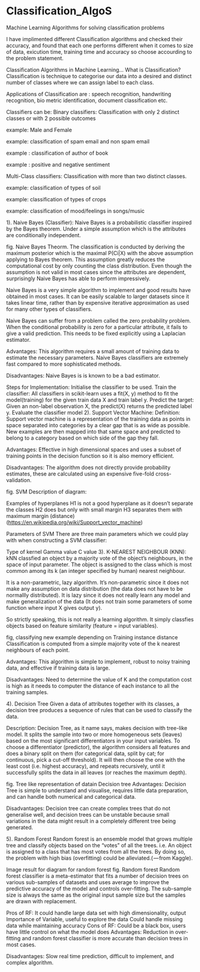 # Classification_AlgoS
Machine Learning Algorithms for solving classification problems

I have implimented different Classification algorithms and checked their accuracy, and found that each one performs different when it comes to size of data, exicution time, training time and accuracy so choose accourding to the problem statement.


Classification Algorithms in Machine Learning…
What is Classification?
Classification is technique to categorise our data into a desired and distinct number of classes where we can assign label to each class.

Applications of Classification are : speech recognition, handwriting recognition, bio metric identification, document classification etc.

Classifiers can be:
Binary classifiers: Classification with only 2 distinct classes or with 2 possible outcomes

example: Male and Female

example: classification of spam email and non spam email

example : classification of author of book

example : positive and negative sentiment

Multi-Class classifiers: Classification with more than two distinct classes.

example: classification of types of soil

example: classification of types of crops

example: classification of mood/feelings in songs/music

1). Naive Bayes (Classifier):
Naive Bayes is a probabilistic classifier inspired by the Bayes theorem. Under a simple assumption which is the attributes are conditionally independent.


fig. Naive Bayes Theorm.
The classification is conducted by deriving the maximum posterior which is the maximal P(Ci|X) with the above assumption applying to Bayes theorem. This assumption greatly reduces the computational cost by only counting the class distribution. Even though the assumption is not valid in most cases since the attributes are dependent, surprisingly Naive Bayes has able to perform impressively.

Naive Bayes is a very simple algorithm to implement and good results have obtained in most cases. It can be easily scalable to larger datasets since it takes linear time, rather than by expensive iterative approximation as used for many other types of classifiers.

Naive Bayes can suffer from a problem called the zero probability problem. When the conditional probability is zero for a particular attribute, it fails to give a valid prediction. This needs to be fixed explicitly using a Laplacian estimator.

Advantages: This algorithm requires a small amount of training data to estimate the necessary parameters. Naive Bayes classifiers are extremely fast compared to more sophisticated methods.

Disadvantages: Naive Bayes is is known to be a bad estimator.

Steps for Implementation:
Initialise the classifier to be used.
Train the classifier: All classifiers in scikit-learn uses a fit(X, y) method to fit the model(training) for the given train data X and train label y.
Predict the target: Given an non-label observation X, the predict(X) returns the predicted label y.
Evaluate the classifier model
2). Support Vector Machine:
Definition: Support vector machine is a representation of the training data as points in space separated into categories by a clear gap that is as wide as possible. New examples are then mapped into that same space and predicted to belong to a category based on which side of the gap they fall.

Advantages: Effective in high dimensional spaces and uses a subset of training points in the decision function so it is also memory efficient.

Disadvantages: The algorithm does not directly provide probability estimates, these are calculated using an expensive five-fold cross-validation.


fig. SVM
Description of diagram:

Examples of hyperplanes
H1 is not a good hyperplane as it doesn’t separate the classes
H2 does but only with small margin
H3 separates them with maximum margin (distance)
(https://en.wikipedia.org/wiki/Support_vector_machine)

Parameters of SVM
There are three main parameters which we could play with when constructing a SVM classifier:

Type of kernel
Gamma value
C value
3). K-NEAREST NEIGHBOUR (KNN):
kNN classfied an object by a majority vote of the object’s neighbours, in the space of input parameter. The object is assigned to the class which is most common among its k (an integer specified by human) nearest neighbour.

It is a non-parametric, lazy algorithm. It’s non-parametric since it does not make any assumption on data distribution (the data does not have to be normallly distributed). It is lazy since it does not really learn any model and make generalization of the data (It does not train some parameters of some function where input X gives output y).

So strictly speaking, this is not really a learning algorithm. It simply classfies objects based on feature similarity (feature = input variables).


fig, classifying new example depending on Training instance distance
Classification is computed from a simple majority vote of the k nearest neighbours of each point.

Advantages: This algorithm is simple to implement, robust to noisy training data, and effective if training data is large.

Disadvantages: Need to determine the value of K and the computation cost is high as it needs to computer the distance of each instance to all the training samples.

4). Decision Tree
Given a data of attributes together with its classes, a decision tree produces a sequence of rules that can be used to classify the data.

Description: Decision Tree, as it name says, makes decision with tree-like model. It splits the sample into two or more homogeneous sets (leaves) based on the most significant differentiators in your input variables. To choose a differentiator (predictor), the algorithm considers all features and does a binary split on them (for categorical data, split by cat; for continuous, pick a cut-off threshold). It will then choose the one with the least cost (i.e. highest accuracy), and repeats recursively, until it successfully splits the data in all leaves (or reaches the maximum depth).


fig. Tree like representation of datain Decision tree
Advantages: Decision Tree is simple to understand and visualise, requires little data preparation, and can handle both numerical and categorical data.

Disadvantages: Decision tree can create complex trees that do not generalise well, and decision trees can be unstable because small variations in the data might result in a completely different tree being generated.

5). Random Forest
Random forest is an ensemble model that grows multiple tree and classify objects based on the “votes” of all the trees. i.e. An object is assigned to a class that has most votes from all the trees. By doing so, the problem with high bias (overfitting) could be alleviated.( — from Kaggle).

Image result for diagram for random forest
fig. Random forest
Random forest classifier is a meta-estimator that fits a number of decision trees on various sub-samples of datasets and uses average to improve the predictive accuracy of the model and controls over-fitting. The sub-sample size is always the same as the original input sample size but the samples are drawn with replacement.

Pros of RF:
It could handle large data set with high dimensionality, output Importance of Variable, useful to explore the data
Could handle missing data while maintaining accuracy
Cons of RF:
Could be a black box, users have little control on what the model does
Advantages: Reduction in over-fitting and random forest classifier is more accurate than decision trees in most cases.

Disadvantages: Slow real time prediction, difficult to implement, and complex algorithm.

